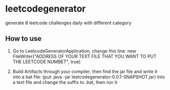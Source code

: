 # leetcodegenerator
generate 8 leetcode challenges daily with different category

## How to use

1. Go to LeetcodeGeneratorApplication, change this line: new FileWriter("ADDRESS OF YOUR TEXT FILE THAT YOU WANT TO PUT THE LEETCODE NUMBET", true)

2. Build Artifacts through your compiler, then find the jar file and write it into a bat file: (put: java -jar leetcodegenerator-0.0.1-SNAPSHOT.jar) into a text file and change the suffix to .bat, then run it





